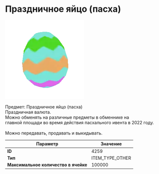 # Праздничное яйцо (пасха)

![Item Image](../img/4259.webp?raw=true)

Предмет: Праздничное яйцо (пасха)<br>Праздничная валюта.<br>Можно обменять на различные предметы в обменнике на <br>главной площади во время действия пасхального ивента в 2022 году.<br><br>Можно передавать, продавать и выкидывать.


| Параметр | Значение |
|----------|----------|
| **ID** | 4259 |
| **Тип** | ITEM_TYPE_OTHER |
| **Максимальное количество в ячейке** | 100000 |

